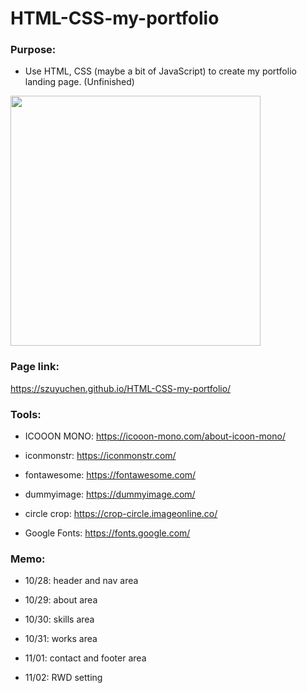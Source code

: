 # HTML-CSS-my-portfolio

### Purpose: 

- Use HTML, CSS (maybe a bit of JavaScript) to create my portfolio landing page. (Unfinished)

<img src="" width=400>

### Page link:

https://szuyuchen.github.io/HTML-CSS-my-portfolio/

### Tools:

- ICOOON MONO: https://icooon-mono.com/about-icoon-mono/

- iconmonstr: https://iconmonstr.com/

- fontawesome: https://fontawesome.com/

- dummyimage: https://dummyimage.com/

- circle crop: https://crop-circle.imageonline.co/

- Google Fonts: https://fonts.google.com/

### Memo: 

- 10/28: header and nav area

- 10/29: about area

- 10/30: skills area

- 10/31: works area

- 11/01: contact and footer area

- 11/02: RWD setting
